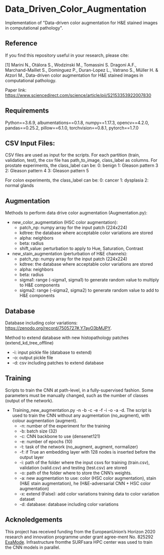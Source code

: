 # Data_Driven_Color_Augmentation

Implementation of "Data-driven color augmentation for H&E stained images in computational pathology".

## Reference
If you find this repository useful in your research, please cite:

[1] Marini N., Otálora S., Wodzinski M., Tomassini S. Dragoni A.F., Marchand-Maillet S., Dominguez P., Duran-Lopez L., Vatrano S., Müller H. & Atzori M., Data-driven color augmentation for H&E stained images in computational pathology.

Paper link: https://www.sciencedirect.com/science/article/pii/S2153353922007830

## Requirements
Python==3.6.9, albumentations==0.1.8, numpy==1.17.3, opencv==4.2.0, pandas==0.25.2, pillow==6.1.0, torchvision==0.8.1, pytorch==1.7.0

## CSV Input Files:
CSV files are used as input for the scripts. For each partition (train, validation, test), the csv file has path_to_image, class_label as columns.
For prostate experiments, the class_label can be: 
0: benign
1: Gleason pattern 3
2: Gleason pattern 4
3: Gleason pattern 5

For colon experiments, the class_label can be:
0: cancer
1: dysplasia
2: normal glands

## Augmentation
Methods to perform data drive color augmentation (Augmentation.py):
- new_color_augmentation (HSC color augmentation):
  * patch_np: numpy array for the input patch (224x224)
  * kdtree: the database where acceptable color variations are stored
  * alpha: neighbors
  * beta: radius
  * shift_value: perturbation to apply to Hue, Saturation, Contrast 
- new_stain_augmentation (perturbation of H&E channels):
  * patch_np: numpy array for the input patch (224x224)
  * kdtree: the database where acceptable color variations are stored
  * alpha: neighbors
  * beta: radius
  * sigma1: range (-sigma1, sigma1) to generate random value to multiply to H&E components
  * sigma2: range (-sigma2, sigma2) to generate random value to add to H&E components

## Database
Database including color variations: https://zenodo.org/record/7505727#.Y7ayO3bMJPY.

Method to extend database with new histopathology patches (extend_kd_tree_offline)
  * -i: input pickle file (database to extend)
  * -o: output pickle file
  * -d: csv including patches to extend database

## Training
Scripts to train the CNN at path-level, in a fully-supervised fashion.
Some parameters must be manually changed, such as the number of classes (output of the network).

- Training_new_augmentation.py -n -b -c -e -f -i -o -a -d. The script is used to train the CNN without any augmentation (no_augment), with colour augmentation (augment).
  * -n: number of the experiment for the training
  * -b: batch size (32)
  * -c: CNN backbone to use (densenet121)
  * -e: number of epochs (10)
  * -t: task of the network (no_augment, augment, normalizer)
  * -f: if True an embedding layer with 128 nodes is inserted before the output layer
  * -i: path of the folder where the input csvs for training (train.csv), validation (valid.csv) and testing (test.csv) are stored
  * -o: path of the folder where to store the CNN’s weights.
  * -a: new augmentation to use: color (HSC color augmentation), stain (H&E stain augmentation), he (H&E-adversarial CNN + HSC color augmentation)
  * -x: extend (False): add color variations training data to color variation dataset
  * -d: database: database including color variations


## Acknoledgements
This project has received funding from the EuropeanUnion’s Horizon 2020 research and innovation programme under grant agree-ment No. 825292 [ExaMode](http://www.examode.eu). Infrastructure fromthe SURFsara HPC center was used to train the CNN models in parallel. 
